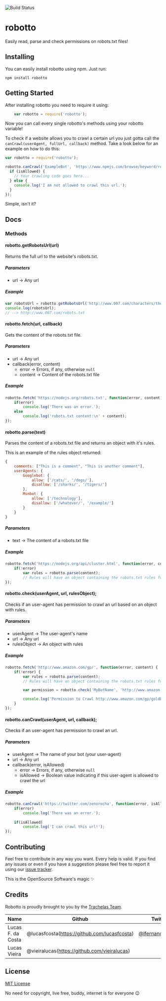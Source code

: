 ![Build Status](https://travis-ci.org/trachelas/robotto.svg)

# robotto
Easily read, parse and check permissions on robots.txt files!

## Installing

You can easily install robotto using npm. Just run:

```
npm install robotto
```


## Getting Started

After installing robotto you need to require it using:

```js
    var robotto = require('robotto');
```

Now you can call every single robotto's methods using your robotto variable!

To check if a website allows you to crawl a certain url you just gotta call the `canCrawl(userAgent, fullUrl, callback)` method. Take a look below for an example on how to do this:

```js
var robotto = require('robotto');

robotto.canCrawl('ExampleBot', 'https://www.npmjs.com/browse/keyword/robotto', function(isAllowed) {
  if (isAllowed) {
    // Your crawling code goes here...
  } else {
    console.log('I am not allowed to crawl this url.');
  }
});
```

Simple, isn't it?


## Docs

### Methods

#### robotto.getRobotsUrl(url)
Returns the full url to the website's robots.txt.

##### Parameters
* url -> Any url

##### Example

```js
var robotsUrl = robotto.getRobotsUrl('http://www.007.com/characters/the-bonds/');
console.log(robotsUrl);
// --> http://www.007.com/robots.txt
```


#### robotto.fetch(url, callback)
Gets the content of the robots.txt file.

##### Parameters
* url -> Any url
* callback(error, content)
    - error -> Errors, if any, otherwise `null`
    - content -> Content of the robots.txt file

##### Example

```js
robotto.fetch('https://nodejs.org/robots.txt', function(error, content) {
    if(error)
        console.log('There was an error.');
    else
        console.log('robots.txt content:\n' + content);
});
```


#### robotto.parse(text)
Parses the content of a robots.txt file and returns an object with it's rules.

This is an example of the rules object returned:

```js
{
    comments: ["This is a comment", "This is another comment"],
    userAgents: {
        Googlebot: {
            allow: ['/cats/', '/dogs/'],
            disallow: ['/sharks/', '/tigers/']
        },
        Msnbot: {
            allow: ['/technology'],
            disallow: ['/whatever/', '/example/']
        }
    }
}
```

##### Parameters
* text -> The content of a robots.txt file

##### Example

```js
robotto.fetch('https://nodejs.org/api/cluster.html', function(error, content) {
    if(!error)
        var rules = robotto.parse(content);
        // Rules will have an object containing the robots.txt rules for nodejs.org
});
```


#### robotto.check(userAgent, url, rulesObject);
Checks if an user-agent has permission to crawl an url based on an object with rules.

##### Parameters
* userAgent -> The user-agent's name
* url -> Any url
* rulesObject -> An object with rules

##### Example

```js
robotto.fetch('http://www.amazon.com/gp/', function(error, content) {
    if(!error) {
        var rules = robotto.parse(content);
        // Rules will have an object containing the robots.txt rules for amazon.com

        var permission = robotto.check('MyBotName', 'http://www.amazon.com/gp/goldbox/', rules);

        console.log('Permission to Crawl http://www.amazon.com/gp/goldbox/: ' + permission);
    }
});
```

#### robotto.canCrawl(userAgent, url, callback);
Checks if an user-agent has permission to crawl an url.

##### Parameters
* userAgent -> The name of your bot (your user-agent)
* url -> Any url
* callback(error, isAllowed)
    - error -> Errors, if any, otherwise `null`
    - isAllowed -> Boolean value indicating if this user-agent is allowed to crawl the url

##### Example

```js
robotto.canCrawl('https://twitter.com/zenorocha', function(error, isAllowed) {
    if(error)
        console.log('There was an error.');
    
    if(isAllowed)
        console.log('I can crawl this url!');
});
```


## Contributing

Feel free to contribute in any way you want. Every help is valid.
If you find any issues or even if you have a suggestion please feel free to report it using our [issue tracker](https://github.com/trachelas/robotto/issues).

This is the OpenSource Software's magic :sparkles:


## Credits

Robotto is proudly brought to you by the [Trachelas Team](https://github.com/trachelas).

| Name               | Github        | Twitter       |
| ------------------ | ------------- | ------------- |
| Lucas F. da Costa  | @lucasfcosta(https://github.com/lucasfcosta)  | [@lfernandescosta](https://twitter.com/lfernandescosta) |
| Lucas Vieira       | @vieiralucas(https://github.com/vieiralucas)  | |


## License

[MIT License](https://en.wikipedia.org/wiki/MIT_License)

No need for copyright, live free, buddy, internet is for everyone :wink:
